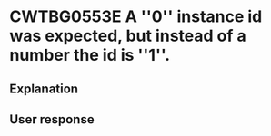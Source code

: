 # CWTBG0553E A ''0'' instance id was expected, but instead of a number the id is ''1''.

## Explanation

## User response